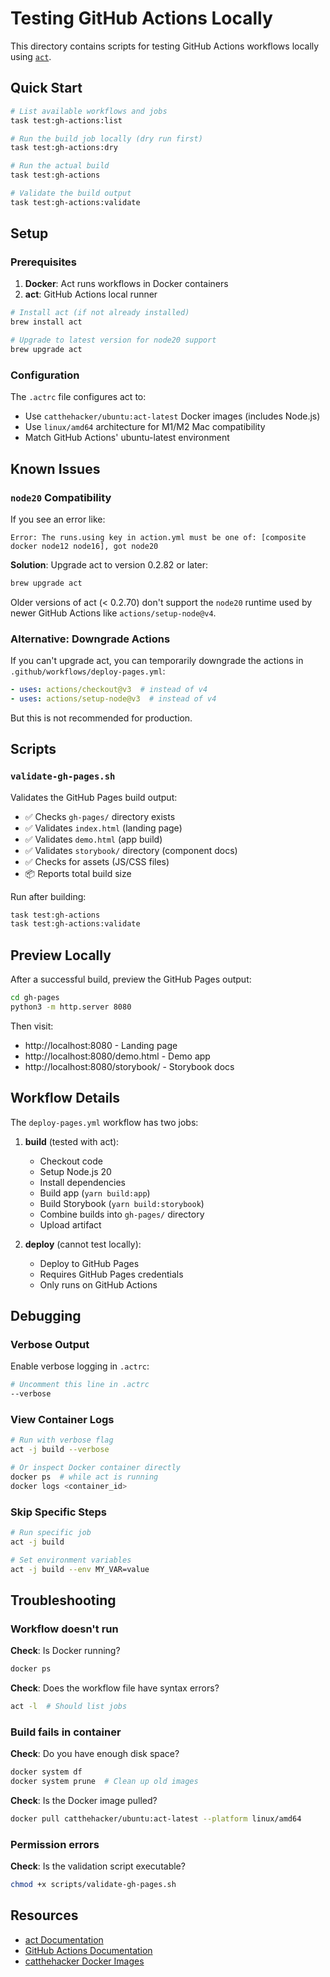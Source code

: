 # Testing GitHub Actions Locally

This directory contains scripts for testing GitHub Actions workflows locally using [`act`](https://github.com/nektos/act).

## Quick Start

```bash
# List available workflows and jobs
task test:gh-actions:list

# Run the build job locally (dry run first)
task test:gh-actions:dry

# Run the actual build
task test:gh-actions

# Validate the build output
task test:gh-actions:validate
```

## Setup

### Prerequisites

1. **Docker**: Act runs workflows in Docker containers
2. **act**: GitHub Actions local runner

```bash
# Install act (if not already installed)
brew install act

# Upgrade to latest version for node20 support
brew upgrade act
```

### Configuration

The `.actrc` file configures act to:
- Use `catthehacker/ubuntu:act-latest` Docker images (includes Node.js)
- Use `linux/amd64` architecture for M1/M2 Mac compatibility
- Match GitHub Actions' ubuntu-latest environment

## Known Issues

### `node20` Compatibility

If you see an error like:
```
Error: The runs.using key in action.yml must be one of: [composite docker node12 node16], got node20
```

**Solution**: Upgrade act to version 0.2.82 or later:
```bash
brew upgrade act
```

Older versions of act (< 0.2.70) don't support the `node20` runtime used by newer GitHub Actions like `actions/setup-node@v4`.

### Alternative: Downgrade Actions

If you can't upgrade act, you can temporarily downgrade the actions in `.github/workflows/deploy-pages.yml`:

```yaml
- uses: actions/checkout@v3  # instead of v4
- uses: actions/setup-node@v3  # instead of v4
```

But this is not recommended for production.

## Scripts

### `validate-gh-pages.sh`

Validates the GitHub Pages build output:
- ✅ Checks `gh-pages/` directory exists
- ✅ Validates `index.html` (landing page)
- ✅ Validates `demo.html` (app build)
- ✅ Validates `storybook/` directory (component docs)
- ✅ Checks for assets (JS/CSS files)
- 📦 Reports total build size

Run after building:
```bash
task test:gh-actions
task test:gh-actions:validate
```

## Preview Locally

After a successful build, preview the GitHub Pages output:

```bash
cd gh-pages
python3 -m http.server 8080
```

Then visit:
- http://localhost:8080 - Landing page
- http://localhost:8080/demo.html - Demo app
- http://localhost:8080/storybook/ - Storybook docs

## Workflow Details

The `deploy-pages.yml` workflow has two jobs:

1. **build** (tested with act):
   - Checkout code
   - Setup Node.js 20
   - Install dependencies
   - Build app (`yarn build:app`)
   - Build Storybook (`yarn build:storybook`)
   - Combine builds into `gh-pages/` directory
   - Upload artifact

2. **deploy** (cannot test locally):
   - Deploy to GitHub Pages
   - Requires GitHub Pages credentials
   - Only runs on GitHub Actions

## Debugging

### Verbose Output

Enable verbose logging in `.actrc`:
```bash
# Uncomment this line in .actrc
--verbose
```

### View Container Logs

```bash
# Run with verbose flag
act -j build --verbose

# Or inspect Docker container directly
docker ps  # while act is running
docker logs <container_id>
```

### Skip Specific Steps

```bash
# Run specific job
act -j build

# Set environment variables
act -j build --env MY_VAR=value
```

## Troubleshooting

### Workflow doesn't run

**Check**: Is Docker running?
```bash
docker ps
```

**Check**: Does the workflow file have syntax errors?
```bash
act -l  # Should list jobs
```

### Build fails in container

**Check**: Do you have enough disk space?
```bash
docker system df
docker system prune  # Clean up old images
```

**Check**: Is the Docker image pulled?
```bash
docker pull catthehacker/ubuntu:act-latest --platform linux/amd64
```

### Permission errors

**Check**: Is the validation script executable?
```bash
chmod +x scripts/validate-gh-pages.sh
```

## Resources

- [act Documentation](https://github.com/nektos/act)
- [GitHub Actions Documentation](https://docs.github.com/en/actions)
- [catthehacker Docker Images](https://github.com/catthehacker/docker_images)

